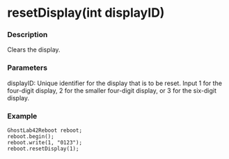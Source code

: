 # resetDisplay(int displayID)
### Description
Clears the display.

### Parameters
displayID: Unique identifier for the display that is to be reset. Input 1 for the four-digit display, 2 for the smaller four-digit display, or 3 for the six-digit display.

### Example
```
GhostLab42Reboot reboot;
reboot.begin();
reboot.write(1, "0123");
reboot.resetDisplay(1);
```
